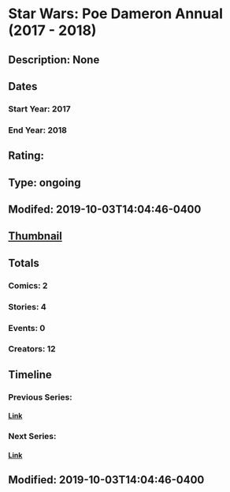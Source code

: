 # Star Wars: Poe Dameron Annual (2017 - 2018)
## Description: None
## Dates
### Start Year: 2017
### End Year: 2018
## Rating: 
## Type: ongoing
## Modifed: 2019-10-03T14:04:46-0400
## [Thumbnail](http://i.annihil.us/u/prod/marvel/i/mg/c/30/5b7ee08427bab.jpg)
## Totals
### Comics: 2
### Stories: 4
### Events: 0
### Creators: 12
## Timeline
### Previous Series: 
#### [Link]()
### Next Series: 
#### [Link]()
## Modified: 2019-10-03T14:04:46-0400